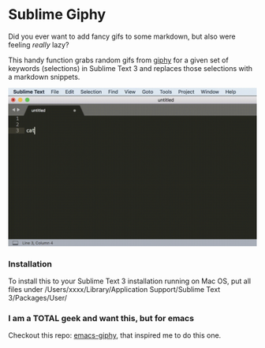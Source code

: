 # Sublime Giphy

Did you ever want to add fancy gifs to some markdown, but also were feeling
_really_ lazy?

This handy function grabs random gifs from [giphy](https://giphy.com/) for a given set of keywords (selections) in Sublime Text 3 and replaces those selections with a markdown snippets. 

![sublime giphy gif](readme-gif.gif)

### Installation
To install this to your Sublime Text 3 installation running on Mac OS, put all files under /Users/xxxx/Library/Application Support/Sublime Text 3/Packages/User/

### I am a TOTAL geek and want this, but for emacs
Checkout this repo: [emacs-giphy](https://github.com/chamook/emacs-giphy), that inspired me to do this one.
